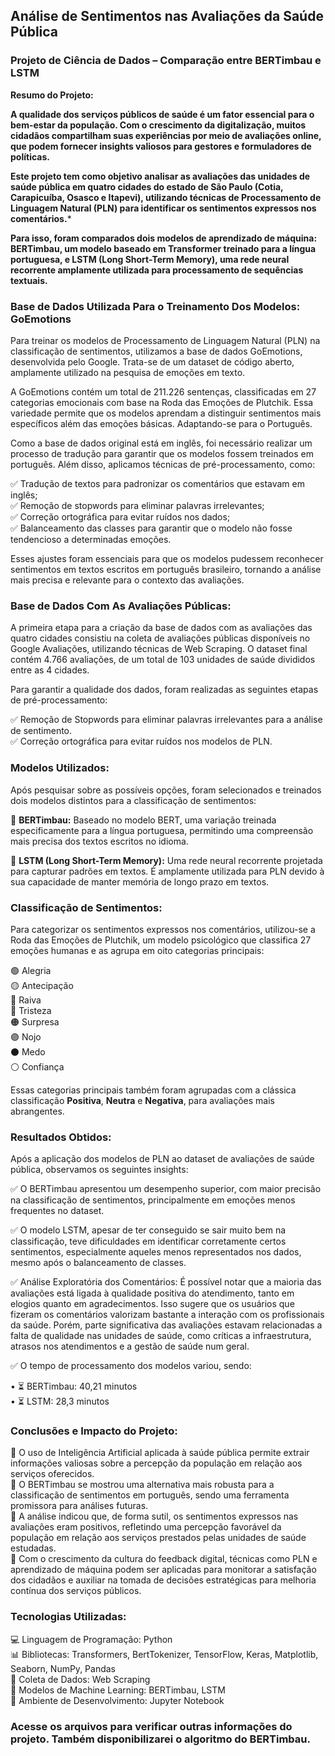 ## **Análise de Sentimentos nas Avaliações da Saúde Pública**

### **Projeto de Ciência de Dados – Comparação entre BERTimbau e LSTM**

**Resumo do Projeto:**

**A qualidade dos serviços públicos de saúde é um fator essencial para o bem-estar da população. Com o crescimento da digitalização, muitos cidadãos compartilham suas experiências por meio de avaliações online, que podem fornecer insights valiosos para gestores e formuladores de políticas.**

**Este projeto tem como objetivo analisar as avaliações das unidades de saúde pública em quatro cidades do estado de São Paulo (Cotia, Carapicuíba, Osasco e Itapevi), utilizando técnicas de Processamento de Linguagem Natural (PLN) para identificar os sentimentos expressos nos comentários.***   

**Para isso, foram comparados dois modelos de aprendizado de máquina: BERTimbau, um modelo baseado em Transformer treinado para a língua portuguesa, e LSTM (Long Short-Term Memory), uma rede neural recorrente amplamente utilizada para processamento de sequências textuais.**


### Base de Dados Utilizada Para o Treinamento Dos Modelos: GoEmotions
Para treinar os modelos de Processamento de Linguagem Natural (PLN) na classificação de sentimentos, utilizamos a base de dados GoEmotions, desenvolvida pelo Google. Trata-se de um dataset de código aberto, amplamente utilizado na pesquisa de emoções em texto.

A GoEmotions contém um total de 211.226 sentenças, classificadas em 27 categorias emocionais com base na Roda das Emoções de Plutchik. Essa variedade permite que os modelos aprendam a distinguir sentimentos mais específicos além das emoções básicas.
Adaptando-se para o Português.   

Como a base de dados original está em inglês, foi necessário realizar um processo de tradução para garantir que os modelos fossem treinados em português. Além disso, aplicamos técnicas de pré-processamento, como:   

✅ Tradução de textos para padronizar os comentários que estavam em inglês;   
✅ Remoção de stopwords para eliminar palavras irrelevantes;  
✅ Correção ortográfica para evitar ruídos nos dados;  
✅ Balanceamento das classes para garantir que o modelo não fosse tendencioso a determinadas emoções.   

Esses ajustes foram essenciais para que os modelos pudessem reconhecer sentimentos em textos escritos em português brasileiro, tornando a análise mais precisa e relevante para o contexto das avaliações.   

### Base de Dados Com As Avaliações Públicas:   
A primeira etapa para a criação da base de dados com as avaliações das quatro cidades consistiu na coleta de avaliações públicas disponíveis no Google Avaliações, utilizando técnicas de Web Scraping. O dataset final contém 4.766 avaliações, de um total de 103 unidades de saúde divididos entre as 4 cidades.

Para garantir a qualidade dos dados, foram realizadas as seguintes etapas de pré-processamento:   

✅ Remoção de Stopwords para eliminar palavras irrelevantes para a análise de sentimento.   
✅ Correção ortográfica para evitar ruídos nos modelos de PLN.  

### Modelos Utilizados:   
Após pesquisar sobre as possíveis opções, foram selecionados e treinados dois modelos distintos para a classificação de sentimentos:

🔹 **BERTimbau:** Baseado no modelo BERT, uma variação treinada especificamente para a língua portuguesa, permitindo uma compreensão mais precisa dos textos escritos no idioma. 

🔹 **LSTM (Long Short-Term Memory):** Uma rede neural recorrente projetada para capturar padrões em textos. É amplamente utilizada para PLN devido à sua capacidade de manter memória de longo prazo em textos. 

### Classificação de Sentimentos:   
Para categorizar os sentimentos expressos nos comentários, utilizou-se a Roda das Emoções de Plutchik, um modelo psicológico que classifica 27 emoções humanas e as agrupa em oito categorias principais:   

🟢 Alegria   
🟡 Antecipação   
🔴 Raiva   
🔵 Tristeza   
🟠 Surpresa   
🟣 Nojo   
⚫ Medo   
⚪ Confiança   
   
Essas categorias principais também foram agrupadas com a clássica classificação **Positiva**, **Neutra** e **Negativa**, para avaliações mais abrangentes. 

### Resultados Obtidos:
Após a aplicação dos modelos de PLN ao dataset de avaliações de saúde pública, observamos os seguintes insights:   

✅ O BERTimbau apresentou um desempenho superior, com maior precisão na classificação de sentimentos, principalmente em emoções menos frequentes no dataset.    

✅ O modelo LSTM, apesar de ter conseguido se sair muito bem na classificação, teve dificuldades em identificar corretamente certos sentimentos, especialmente aqueles menos representados nos dados, mesmo após o balanceamento de classes.   

✅ Análise Exploratória dos Comentários: É possível notar que a maioria das avaliações está ligada à qualidade positiva do atendimento, tanto em elogios quanto em agradecimentos.  Isso sugere que os usuários que fizeram os comentários valorizam bastante a interação com os profissionais da saúde. Porém, parte significativa das avaliações estavam relacionadas a falta de qualidade nas unidades de saúde, como críticas a infraestrutura, atrasos nos atendimentos e a gestão de saúde num geral.  

✅ O tempo de processamento dos modelos variou, sendo:   

•	⏳ BERTimbau: 40,21 minutos   
•	⏳ LSTM: 28,3 minutos   


### Conclusões e Impacto do Projeto:
📌 O uso de Inteligência Artificial aplicada à saúde pública permite extrair informações valiosas sobre a percepção da população em relação aos serviços oferecidos.   
📌 O BERTimbau se mostrou uma alternativa mais robusta para a classificação de sentimentos em português, sendo uma ferramenta promissora para análises futuras.   
📌 A análise indicou que, de forma sutil, os sentimentos expressos nas avaliações eram positivos, refletindo uma percepção favorável da população em relação aos serviços prestados pelas unidades de saúde estudadas.   
📌 Com o crescimento da cultura do feedback digital, técnicas como PLN e aprendizado de máquina podem ser aplicadas para monitorar a satisfação dos cidadãos e auxiliar na tomada de decisões estratégicas para melhoria contínua dos serviços públicos.   

### Tecnologias Utilizadas:   
💻 Linguagem de Programação: Python    
📊 Bibliotecas: Transformers, BertTokenizer, TensorFlow, Keras, Matplotlib, Seaborn, NumPy, Pandas   
📡 Coleta de Dados: Web Scraping    
🤖 Modelos de Machine Learning: BERTimbau, LSTM   
📂 Ambiente de Desenvolvimento: Jupyter Notebook   



### Acesse os arquivos para verificar outras informações do projeto. Também disponibilizarei o algoritmo do BERTimbau. 
 

